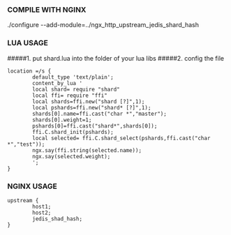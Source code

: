 ###  COMPILE WITH NGINX
./configure  --add-module=../ngx_http_upstream_jedis_shard_hash
### LUA USAGE
#####1. put shard.lua into the folder of your lua libs
#####2. config the file
```
location =/s {
		default_type 'text/plain';
		content_by_lua ' 
	    local shard= require "shard"
	    local ffi= require "ffi"
        local shards=ffi.new("shard [?]",1);
		local pshards=ffi.new("shard* [?]",1);
		shards[0].name=ffi.cast("char *","master");
		shards[0].weight=1;
		pshards[0]=ffi.cast("shard*",shards[0]);
		ffi.C.shard_init(pshards);
		local selected= ffi.C.shard_select(pshards,ffi.cast("char *","test"));
        ngx.say(ffi.string(selected.name));
		ngx.say(selected.weight);
		';          
}           
```
### NGINX USAGE
```
upstream {
		host1;
		host2;
		jedis_shad_hash;
}
```


